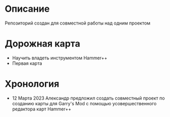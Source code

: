 # Описание
Репозиторий создан для совместной работы над одним проектом
# Дорожная карта
- Научить владеть инструментом Hammer++
- Первая карта
# Хронология
- 12 Марта 2023
Александр предложил создать совместный проект по созданию карты для Garry's Mod с помощью усовершественного редактора карт Hammer++ 
